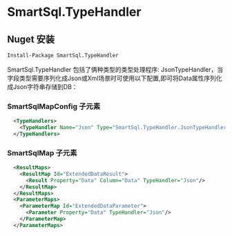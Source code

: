 # SmartSql.TypeHandler

## Nuget 安装

``` cmd
Install-Package SmartSql.TypeHandler
```

SmartSql.TypeHandler 包括了俩种类型的类型处理程序: JsonTypeHandler，当字段类型需要序列化成Json或Xml场景时可使用以下配置,即可将Data属性序列化成Json字符串存储到DB：

### SmartSqlMapConfig 子元素

``` xml
  <TypeHandlers>
    <TypeHandler Name="Json" Type="SmartSql.TypeHandler.JsonTypeHandler,SmartSql.TypeHandler"/>
  </TypeHandlers>
```

### SmartSqlMap 子元素

``` xml
  <ResultMaps>
    <ResultMap Id="ExtendedDataResult">
      <Result Property="Data" Column="Data" TypeHandler="Json"/>
    </ResultMap>
  </ResultMaps>
  <ParameterMaps>
    <ParameterMap Id="ExtendedDataParameter">
      <Parameter Property="Data" TypeHandler="Json"/>
    </ParameterMap>
  </ParameterMaps>
```